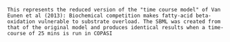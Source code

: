 
    
    
    This represents the reduced version of the "time course model" of Van Eunen et al (2013): Biochemical competition makes fatty-acid beta-oxidation vulnerable to substrate overload. The SBML was created from that of the original model and produces identical results when a time-course of 25 mins is run in COPASI

